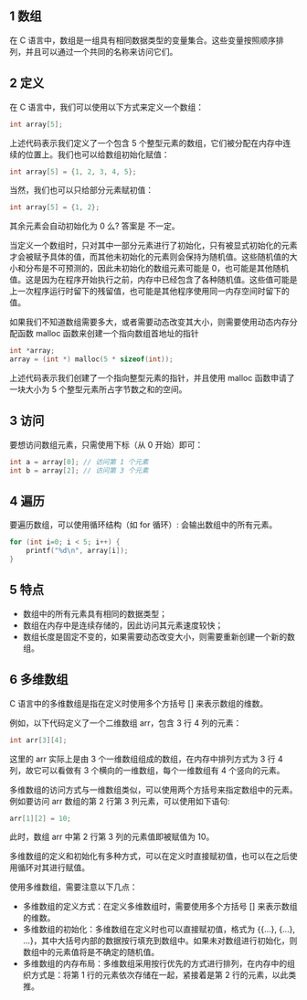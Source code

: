 

## 1 数组

在 C 语言中，数组是一组具有相同数据类型的变量集合。这些变量按照顺序排列，并且可以通过一个共同的名称来访问它们。

## 2 定义

在 C 语言中，我们可以使用以下方式来定义一个数组：

```c
int array[5];
```

上述代码表示我们定义了一个包含 5 个整型元素的数组，它们被分配在内存中连续的位置上。我们也可以给数组初始化赋值：

```c
int array[5] = {1, 2, 3, 4, 5};
```

当然，我们也可以只给部分元素赋初值：

```c
int array[5] = {1, 2}; 
```

其余元素会自动初始化为 0 么? 答案是 不一定。

当定义一个数组时，只对其中一部分元素进行了初始化，只有被显式初始化的元素才会被赋予具体的值，而其他未初始化的元素则会保持为随机值。这些随机值的大小和分布是不可预测的，因此未初始化的数组元素可能是 0，也可能是其他随机值。这是因为在程序开始执行之前，内存中已经包含了各种随机值。这些值可能是上一次程序运行时留下的残留值，也可能是其他程序使用同一内存空间时留下的值。

如果我们不知道数组需要多大，或者需要动态改变其大小，则需要使用动态内存分配函数 malloc 函数来创建一个指向数组首地址的指针

```c
int *array; 
array = (int *) malloc(5 * sizeof(int));
```

上述代码表示我们创建了一个指向整型元素的指针，并且使用 malloc 函数申请了一块大小为 5 个整型元素所占字节数之和的空间。

## 3 访问

要想访问数组元素，只需使用下标（从 0 开始）即可：

```c
int a = array[0]; // 访问第 1 个元素
int b = array[2]; // 访问第 3 个元素
```
## 4 遍历

要遍历数组，可以使用循环结构（如 for 循环）: 会输出数组中的所有元素。

```c
for (int i=0; i < 5; i++) { 
    printf("%d\n", array[i]); 
}
```

## 5 特点

* 数组中的所有元素具有相同的数据类型；
* 数组在内存中是连续存储的，因此访问其元素速度较快；
* 数组长度是固定不变的，如果需要动态改变大小，则需要重新创建一个新的数组。

## 6 多维数组

C 语言中的多维数组是指在定义时使用多个方括号 [] 来表示数组的维数。

例如，以下代码定义了一个二维数组 arr，包含 3 行 4 列的元素：

```c
int arr[3][4];
```

这里的 arr 实际上是由 3 个一维数组组成的数组，在内存中排列方式为 3 行 4 列，故它可以看做有 3 个横向的一维数组，每个一维数组有 4 个竖向的元素。

多维数组的访问方式与一维数组类似，可以使用两个方括号来指定数组中的元素。例如要访问 arr 数组的第 2 行第 3 列元素，可以使用如下语句:

```c
arr[1][2] = 10;
```

此时，数组 arr 中第 2 行第 3 列的元素值即被赋值为 10。

多维数组的定义和初始化有多种方式，可以在定义时直接赋初值，也可以在之后使用循环对其进行赋值。

使用多维数组，需要注意以下几点：

* 多维数组的定义方式：在定义多维数组时，需要使用多个方括号 [] 来表示数组的维数。
* 多维数组的初始化：多维数组在定义时也可以直接赋初值，格式为 {{...}, {...}, ...}，其中大括号内部的数据按行填充到数组中。如果未对数组进行初始化，则数组中的元素值将是不确定的随机值。
* 多维数组的内存布局：多维数组采用按行优先的方式进行排列，在内存中的组织方式是：将第 1 行的元素依次存储在一起，紧接着是第 2 行的元素，以此类推。
    
